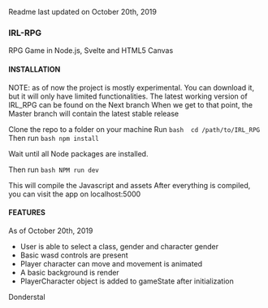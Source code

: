 Readme last updated on October 20th, 2019

### IRL-RPG

RPG Game in Node.js, Svelte and HTML5 Canvas

#### INSTALLATION
NOTE: as of now the project is mostly experimental. You can download it, but it will only have limited functionalities.
The latest working version of IRL_RPG can be found on the Next branch
When we get to that point, the Master branch will contain the latest stable release

Clone the repo to a folder on your machine
Run ```bash 
cd /path/to/IRL_RPG```
Then run ```bash
npm install```

Wait until all Node packages are installed.

Then run ```bash
NPM run dev```

This will compile the Javascript and assets
After everything is compiled, you can visit the app on localhost:5000

#### FEATURES
As of October 20th, 2019
* User is able to select a class, gender and character gender
* Basic wasd controls are present
* Player character can move and movement is animated
* A basic background is render
* PlayerCharacter object is added to gameState after initialization



Donderstal

